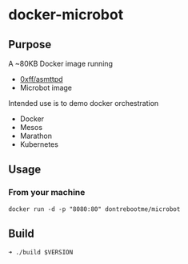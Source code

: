 docker-microbot
======================

## Purpose
A ~80KB Docker image running
- [0xff/asmttpd](https://hub.docker.com/r/0xff/asmttpd/)
- Microbot image

Intended use is to demo docker orchestration
- Docker
- Mesos
- Marathon
- Kubernetes

## Usage
### From your machine
```
docker run -d -p "8080:80" dontrebootme/microbot
```

## Build
```
➜ ./build $VERSION
```
